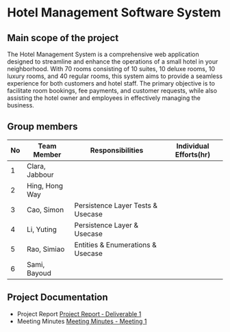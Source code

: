 # Hotel Management Software System

## Main scope of the project
The Hotel Management System is a comprehensive web application designed to streamline and enhance the operations of a small hotel in your neighborhood. With 70 rooms consisting of 10 suites, 10 deluxe rooms, 10 luxury rooms, and 40 regular rooms, this system aims to provide a seamless experience for both customers and hotel staff. The primary objective is to facilitate room bookings, fee payments, and customer requests, while also assisting the hotel owner and employees in effectively managing the business.

## Group members

| No |  Team Member   |     Responsibilities                | Individual Efforts(hr) |
|----|----------------|-------------------------------------|------------------------|
| 1  | Clara, Jabbour |                                     |                        |
| 2  | Hing, Hong Way |                                     |                        |
| 3  | Cao, Simon     | Persistence Layer Tests & Usecase   |                        |
| 4  | Li, Yuting     | Persistence Layer & Usecase         |                        |
| 5  | Rao, Simiao    | Entities & Enumerations & Usecase   |                        |
| 6  | Sami, Bayoud   |                                     |                        |

## Project Documentation
- Project Report [Project Report ‐ Deliverable 1](https://github.com/McGill-ECSE321-Fall2023/project-group-06/wiki/Project-Report#project-report--deliverable-1)
- Meeting Minutes [Meeting Minutes - Meeting 1](https://github.com/McGill-ECSE321-Fall2023/project-group-06/wiki/Meeting-minutes#meeting-minutes---meeting-1)
